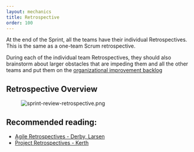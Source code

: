```yaml
---
layout: mechanics
title: Retrospective
order: 100
---
```


At the end of the Sprint, all the teams have their individual Retrospectives. This is the same as a one-team Scrum retrospective.

During each of the individual team Retrospectives, they should also brainstorm about larger obstacles that are impeding them and all the other teams and put them on the [organizational improvement backlog](../management/improvement_service.html)

## Retrospective Overview

<figure>
  <img src="/img/framework/sprint-review-retrospective.png" alt="sprint-review-retrospective.png">
</figure>

## Recommended reading:

* [Agile Retrospectives - Derby, Larsen](http://www.amazon.com/Agile-Retrospectives-Making-Teams-Great/dp/0977616649)
* [Project Retrospectives - Kerth](http://www.amazon.com/Project-Retrospectives-Handbook-Team-Reviews/dp/0932633447)
